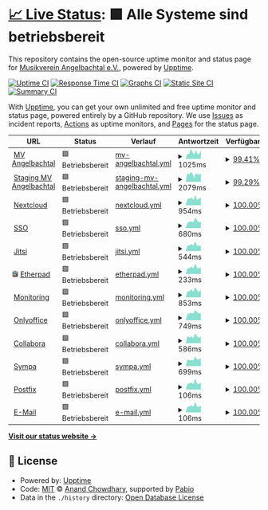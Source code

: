# [📈 Live Status](https://status.mv-angelbachtal.de): <!--live status--> **🟩 Alle Systeme sind betriebsbereit**

This repository contains the open-source uptime monitor and status page for [Musikverein Angelbachtal e.V.](https://www.mv-angelbachtal.de), powered by [Upptime](https://github.com/upptime/upptime).

[![Uptime CI](https://github.com/mvangelbachtal/upptime/workflows/Uptime%20CI/badge.svg)](https://github.com/mvangelbachtal/upptime/actions?query=workflow%3A%22Uptime+CI%22)
[![Response Time CI](https://github.com/mvangelbachtal/upptime/workflows/Response%20Time%20CI/badge.svg)](https://github.com/mvangelbachtal/upptime/actions?query=workflow%3A%22Response+Time+CI%22)
[![Graphs CI](https://github.com/mvangelbachtal/upptime/workflows/Graphs%20CI/badge.svg)](https://github.com/mvangelbachtal/upptime/actions?query=workflow%3A%22Graphs+CI%22)
[![Static Site CI](https://github.com/mvangelbachtal/upptime/workflows/Static%20Site%20CI/badge.svg)](https://github.com/mvangelbachtal/upptime/actions?query=workflow%3A%22Static+Site+CI%22)
[![Summary CI](https://github.com/mvangelbachtal/upptime/workflows/Summary%20CI/badge.svg)](https://github.com/mvangelbachtal/upptime/actions?query=workflow%3A%22Summary+CI%22)

With [Upptime](https://upptime.js.org), you can get your own unlimited and free uptime monitor and status page, powered entirely by a GitHub repository. We use [Issues](https://github.com/mvangelbachtal/upptime/issues) as incident reports, [Actions](https://github.com/mvangelbachtal/upptime/actions) as uptime monitors, and [Pages](https://status.mv-angelbachtal.de) for the status page.

<!--start: status pages-->
<!-- This summary is generated by Upptime (https://github.com/upptime/upptime) -->
<!-- Do not edit this manually, your changes will be overwritten -->
<!-- prettier-ignore -->
| URL | Status | Verlauf | Antwortzeit | Verfügbarkeit |
| --- | ------ | ------- | ------------- | ------ |
| <img alt="" src="https://resources.mv-angelbachtal.de/logos/mva_logo.svg" height="13"> [MV Angelbachtal](https://www.mv-angelbachtal.de) | 🟩 Betriebsbereit | [mv-angelbachtal.yml](https://github.com/mvangelbachtal/upptime/commits/HEAD/history/mv-angelbachtal.yml) | <details><summary><img alt="Antwortzeitdiagramm" src="./graphs/mv-angelbachtal/response-time-week.png" height="20"> 1025ms</summary><br><a href="https://status.mv-angelbachtal.de/history/mv-angelbachtal"><img alt="Antwortzeit 1104" src="https://img.shields.io/endpoint?url=https%3A%2F%2Fraw.githubusercontent.com%2Fmvangelbachtal%2Fupptime%2FHEAD%2Fapi%2Fmv-angelbachtal%2Fresponse-time.json"></a><br><a href="https://status.mv-angelbachtal.de/history/mv-angelbachtal"><img alt="Antwortzeit der letzten 24 Stunden 792" src="https://img.shields.io/endpoint?url=https%3A%2F%2Fraw.githubusercontent.com%2Fmvangelbachtal%2Fupptime%2FHEAD%2Fapi%2Fmv-angelbachtal%2Fresponse-time-day.json"></a><br><a href="https://status.mv-angelbachtal.de/history/mv-angelbachtal"><img alt="Antwortzeit der letzten 7 Tage 1025" src="https://img.shields.io/endpoint?url=https%3A%2F%2Fraw.githubusercontent.com%2Fmvangelbachtal%2Fupptime%2FHEAD%2Fapi%2Fmv-angelbachtal%2Fresponse-time-week.json"></a><br><a href="https://status.mv-angelbachtal.de/history/mv-angelbachtal"><img alt="Antwortzeit der letzten 30 Tage 1104" src="https://img.shields.io/endpoint?url=https%3A%2F%2Fraw.githubusercontent.com%2Fmvangelbachtal%2Fupptime%2FHEAD%2Fapi%2Fmv-angelbachtal%2Fresponse-time-month.json"></a><br><a href="https://status.mv-angelbachtal.de/history/mv-angelbachtal"><img alt="Antwortzeit des letzten Jahres 1104" src="https://img.shields.io/endpoint?url=https%3A%2F%2Fraw.githubusercontent.com%2Fmvangelbachtal%2Fupptime%2FHEAD%2Fapi%2Fmv-angelbachtal%2Fresponse-time-year.json"></a></details> | <details><summary><a href="https://status.mv-angelbachtal.de/history/mv-angelbachtal">99.41%</a></summary><a href="https://status.mv-angelbachtal.de/history/mv-angelbachtal"><img alt="Verfügbarkeit 99.59%" src="https://img.shields.io/endpoint?url=https%3A%2F%2Fraw.githubusercontent.com%2Fmvangelbachtal%2Fupptime%2FHEAD%2Fapi%2Fmv-angelbachtal%2Fuptime.json"></a><br><a href="https://status.mv-angelbachtal.de/history/mv-angelbachtal"><img alt="Verfügbarkeit der letzten 24 Stunden 100.00%" src="https://img.shields.io/endpoint?url=https%3A%2F%2Fraw.githubusercontent.com%2Fmvangelbachtal%2Fupptime%2FHEAD%2Fapi%2Fmv-angelbachtal%2Fuptime-day.json"></a><br><a href="https://status.mv-angelbachtal.de/history/mv-angelbachtal"><img alt="Verfügbarkeit der letzten 7 Tage 99.41%" src="https://img.shields.io/endpoint?url=https%3A%2F%2Fraw.githubusercontent.com%2Fmvangelbachtal%2Fupptime%2FHEAD%2Fapi%2Fmv-angelbachtal%2Fuptime-week.json"></a><br><a href="https://status.mv-angelbachtal.de/history/mv-angelbachtal"><img alt="Verfügbarkeit der letzten 30 Tage 99.59%" src="https://img.shields.io/endpoint?url=https%3A%2F%2Fraw.githubusercontent.com%2Fmvangelbachtal%2Fupptime%2FHEAD%2Fapi%2Fmv-angelbachtal%2Fuptime-month.json"></a><br><a href="https://status.mv-angelbachtal.de/history/mv-angelbachtal"><img alt="Verfügbarkeit des letzten Jahres 99.59%" src="https://img.shields.io/endpoint?url=https%3A%2F%2Fraw.githubusercontent.com%2Fmvangelbachtal%2Fupptime%2FHEAD%2Fapi%2Fmv-angelbachtal%2Fuptime-year.json"></a></details>
| <img alt="" src="https://resources.mv-angelbachtal.de/logos/mva_logo.svg" height="13"> [Staging MV Angelbachtal](https://staging.mv-angelbachtal.de) | 🟩 Betriebsbereit | [staging-mv-angelbachtal.yml](https://github.com/mvangelbachtal/upptime/commits/HEAD/history/staging-mv-angelbachtal.yml) | <details><summary><img alt="Antwortzeitdiagramm" src="./graphs/staging-mv-angelbachtal/response-time-week.png" height="20"> 2079ms</summary><br><a href="https://status.mv-angelbachtal.de/history/staging-mv-angelbachtal"><img alt="Antwortzeit 2126" src="https://img.shields.io/endpoint?url=https%3A%2F%2Fraw.githubusercontent.com%2Fmvangelbachtal%2Fupptime%2FHEAD%2Fapi%2Fstaging-mv-angelbachtal%2Fresponse-time.json"></a><br><a href="https://status.mv-angelbachtal.de/history/staging-mv-angelbachtal"><img alt="Antwortzeit der letzten 24 Stunden 1102" src="https://img.shields.io/endpoint?url=https%3A%2F%2Fraw.githubusercontent.com%2Fmvangelbachtal%2Fupptime%2FHEAD%2Fapi%2Fstaging-mv-angelbachtal%2Fresponse-time-day.json"></a><br><a href="https://status.mv-angelbachtal.de/history/staging-mv-angelbachtal"><img alt="Antwortzeit der letzten 7 Tage 2079" src="https://img.shields.io/endpoint?url=https%3A%2F%2Fraw.githubusercontent.com%2Fmvangelbachtal%2Fupptime%2FHEAD%2Fapi%2Fstaging-mv-angelbachtal%2Fresponse-time-week.json"></a><br><a href="https://status.mv-angelbachtal.de/history/staging-mv-angelbachtal"><img alt="Antwortzeit der letzten 30 Tage 2126" src="https://img.shields.io/endpoint?url=https%3A%2F%2Fraw.githubusercontent.com%2Fmvangelbachtal%2Fupptime%2FHEAD%2Fapi%2Fstaging-mv-angelbachtal%2Fresponse-time-month.json"></a><br><a href="https://status.mv-angelbachtal.de/history/staging-mv-angelbachtal"><img alt="Antwortzeit des letzten Jahres 2126" src="https://img.shields.io/endpoint?url=https%3A%2F%2Fraw.githubusercontent.com%2Fmvangelbachtal%2Fupptime%2FHEAD%2Fapi%2Fstaging-mv-angelbachtal%2Fresponse-time-year.json"></a></details> | <details><summary><a href="https://status.mv-angelbachtal.de/history/staging-mv-angelbachtal">99.29%</a></summary><a href="https://status.mv-angelbachtal.de/history/staging-mv-angelbachtal"><img alt="Verfügbarkeit 99.50%" src="https://img.shields.io/endpoint?url=https%3A%2F%2Fraw.githubusercontent.com%2Fmvangelbachtal%2Fupptime%2FHEAD%2Fapi%2Fstaging-mv-angelbachtal%2Fuptime.json"></a><br><a href="https://status.mv-angelbachtal.de/history/staging-mv-angelbachtal"><img alt="Verfügbarkeit der letzten 24 Stunden 100.00%" src="https://img.shields.io/endpoint?url=https%3A%2F%2Fraw.githubusercontent.com%2Fmvangelbachtal%2Fupptime%2FHEAD%2Fapi%2Fstaging-mv-angelbachtal%2Fuptime-day.json"></a><br><a href="https://status.mv-angelbachtal.de/history/staging-mv-angelbachtal"><img alt="Verfügbarkeit der letzten 7 Tage 99.29%" src="https://img.shields.io/endpoint?url=https%3A%2F%2Fraw.githubusercontent.com%2Fmvangelbachtal%2Fupptime%2FHEAD%2Fapi%2Fstaging-mv-angelbachtal%2Fuptime-week.json"></a><br><a href="https://status.mv-angelbachtal.de/history/staging-mv-angelbachtal"><img alt="Verfügbarkeit der letzten 30 Tage 99.50%" src="https://img.shields.io/endpoint?url=https%3A%2F%2Fraw.githubusercontent.com%2Fmvangelbachtal%2Fupptime%2FHEAD%2Fapi%2Fstaging-mv-angelbachtal%2Fuptime-month.json"></a><br><a href="https://status.mv-angelbachtal.de/history/staging-mv-angelbachtal"><img alt="Verfügbarkeit des letzten Jahres 99.50%" src="https://img.shields.io/endpoint?url=https%3A%2F%2Fraw.githubusercontent.com%2Fmvangelbachtal%2Fupptime%2FHEAD%2Fapi%2Fstaging-mv-angelbachtal%2Fuptime-year.json"></a></details>
| <img alt="" src="https://icons.duckduckgo.com/ip3/cloud.mv-angelbachtal.de.ico" height="13"> [Nextcloud](https://cloud.mv-angelbachtal.de) | 🟩 Betriebsbereit | [nextcloud.yml](https://github.com/mvangelbachtal/upptime/commits/HEAD/history/nextcloud.yml) | <details><summary><img alt="Antwortzeitdiagramm" src="./graphs/nextcloud/response-time-week.png" height="20"> 954ms</summary><br><a href="https://status.mv-angelbachtal.de/history/nextcloud"><img alt="Antwortzeit 977" src="https://img.shields.io/endpoint?url=https%3A%2F%2Fraw.githubusercontent.com%2Fmvangelbachtal%2Fupptime%2FHEAD%2Fapi%2Fnextcloud%2Fresponse-time.json"></a><br><a href="https://status.mv-angelbachtal.de/history/nextcloud"><img alt="Antwortzeit der letzten 24 Stunden 871" src="https://img.shields.io/endpoint?url=https%3A%2F%2Fraw.githubusercontent.com%2Fmvangelbachtal%2Fupptime%2FHEAD%2Fapi%2Fnextcloud%2Fresponse-time-day.json"></a><br><a href="https://status.mv-angelbachtal.de/history/nextcloud"><img alt="Antwortzeit der letzten 7 Tage 954" src="https://img.shields.io/endpoint?url=https%3A%2F%2Fraw.githubusercontent.com%2Fmvangelbachtal%2Fupptime%2FHEAD%2Fapi%2Fnextcloud%2Fresponse-time-week.json"></a><br><a href="https://status.mv-angelbachtal.de/history/nextcloud"><img alt="Antwortzeit der letzten 30 Tage 977" src="https://img.shields.io/endpoint?url=https%3A%2F%2Fraw.githubusercontent.com%2Fmvangelbachtal%2Fupptime%2FHEAD%2Fapi%2Fnextcloud%2Fresponse-time-month.json"></a><br><a href="https://status.mv-angelbachtal.de/history/nextcloud"><img alt="Antwortzeit des letzten Jahres 977" src="https://img.shields.io/endpoint?url=https%3A%2F%2Fraw.githubusercontent.com%2Fmvangelbachtal%2Fupptime%2FHEAD%2Fapi%2Fnextcloud%2Fresponse-time-year.json"></a></details> | <details><summary><a href="https://status.mv-angelbachtal.de/history/nextcloud">100.00%</a></summary><a href="https://status.mv-angelbachtal.de/history/nextcloud"><img alt="Verfügbarkeit 100.00%" src="https://img.shields.io/endpoint?url=https%3A%2F%2Fraw.githubusercontent.com%2Fmvangelbachtal%2Fupptime%2FHEAD%2Fapi%2Fnextcloud%2Fuptime.json"></a><br><a href="https://status.mv-angelbachtal.de/history/nextcloud"><img alt="Verfügbarkeit der letzten 24 Stunden 100.00%" src="https://img.shields.io/endpoint?url=https%3A%2F%2Fraw.githubusercontent.com%2Fmvangelbachtal%2Fupptime%2FHEAD%2Fapi%2Fnextcloud%2Fuptime-day.json"></a><br><a href="https://status.mv-angelbachtal.de/history/nextcloud"><img alt="Verfügbarkeit der letzten 7 Tage 100.00%" src="https://img.shields.io/endpoint?url=https%3A%2F%2Fraw.githubusercontent.com%2Fmvangelbachtal%2Fupptime%2FHEAD%2Fapi%2Fnextcloud%2Fuptime-week.json"></a><br><a href="https://status.mv-angelbachtal.de/history/nextcloud"><img alt="Verfügbarkeit der letzten 30 Tage 100.00%" src="https://img.shields.io/endpoint?url=https%3A%2F%2Fraw.githubusercontent.com%2Fmvangelbachtal%2Fupptime%2FHEAD%2Fapi%2Fnextcloud%2Fuptime-month.json"></a><br><a href="https://status.mv-angelbachtal.de/history/nextcloud"><img alt="Verfügbarkeit des letzten Jahres 100.00%" src="https://img.shields.io/endpoint?url=https%3A%2F%2Fraw.githubusercontent.com%2Fmvangelbachtal%2Fupptime%2FHEAD%2Fapi%2Fnextcloud%2Fuptime-year.json"></a></details>
| <img alt="" src="https://www.keycloak.org/resources/images/icon.svg" height="13"> [SSO](https://accounts.mv-angelbachtal.de) | 🟩 Betriebsbereit | [sso.yml](https://github.com/mvangelbachtal/upptime/commits/HEAD/history/sso.yml) | <details><summary><img alt="Antwortzeitdiagramm" src="./graphs/sso/response-time-week.png" height="20"> 680ms</summary><br><a href="https://status.mv-angelbachtal.de/history/sso"><img alt="Antwortzeit 691" src="https://img.shields.io/endpoint?url=https%3A%2F%2Fraw.githubusercontent.com%2Fmvangelbachtal%2Fupptime%2FHEAD%2Fapi%2Fsso%2Fresponse-time.json"></a><br><a href="https://status.mv-angelbachtal.de/history/sso"><img alt="Antwortzeit der letzten 24 Stunden 604" src="https://img.shields.io/endpoint?url=https%3A%2F%2Fraw.githubusercontent.com%2Fmvangelbachtal%2Fupptime%2FHEAD%2Fapi%2Fsso%2Fresponse-time-day.json"></a><br><a href="https://status.mv-angelbachtal.de/history/sso"><img alt="Antwortzeit der letzten 7 Tage 680" src="https://img.shields.io/endpoint?url=https%3A%2F%2Fraw.githubusercontent.com%2Fmvangelbachtal%2Fupptime%2FHEAD%2Fapi%2Fsso%2Fresponse-time-week.json"></a><br><a href="https://status.mv-angelbachtal.de/history/sso"><img alt="Antwortzeit der letzten 30 Tage 691" src="https://img.shields.io/endpoint?url=https%3A%2F%2Fraw.githubusercontent.com%2Fmvangelbachtal%2Fupptime%2FHEAD%2Fapi%2Fsso%2Fresponse-time-month.json"></a><br><a href="https://status.mv-angelbachtal.de/history/sso"><img alt="Antwortzeit des letzten Jahres 691" src="https://img.shields.io/endpoint?url=https%3A%2F%2Fraw.githubusercontent.com%2Fmvangelbachtal%2Fupptime%2FHEAD%2Fapi%2Fsso%2Fresponse-time-year.json"></a></details> | <details><summary><a href="https://status.mv-angelbachtal.de/history/sso">100.00%</a></summary><a href="https://status.mv-angelbachtal.de/history/sso"><img alt="Verfügbarkeit 100.00%" src="https://img.shields.io/endpoint?url=https%3A%2F%2Fraw.githubusercontent.com%2Fmvangelbachtal%2Fupptime%2FHEAD%2Fapi%2Fsso%2Fuptime.json"></a><br><a href="https://status.mv-angelbachtal.de/history/sso"><img alt="Verfügbarkeit der letzten 24 Stunden 100.00%" src="https://img.shields.io/endpoint?url=https%3A%2F%2Fraw.githubusercontent.com%2Fmvangelbachtal%2Fupptime%2FHEAD%2Fapi%2Fsso%2Fuptime-day.json"></a><br><a href="https://status.mv-angelbachtal.de/history/sso"><img alt="Verfügbarkeit der letzten 7 Tage 100.00%" src="https://img.shields.io/endpoint?url=https%3A%2F%2Fraw.githubusercontent.com%2Fmvangelbachtal%2Fupptime%2FHEAD%2Fapi%2Fsso%2Fuptime-week.json"></a><br><a href="https://status.mv-angelbachtal.de/history/sso"><img alt="Verfügbarkeit der letzten 30 Tage 100.00%" src="https://img.shields.io/endpoint?url=https%3A%2F%2Fraw.githubusercontent.com%2Fmvangelbachtal%2Fupptime%2FHEAD%2Fapi%2Fsso%2Fuptime-month.json"></a><br><a href="https://status.mv-angelbachtal.de/history/sso"><img alt="Verfügbarkeit des letzten Jahres 100.00%" src="https://img.shields.io/endpoint?url=https%3A%2F%2Fraw.githubusercontent.com%2Fmvangelbachtal%2Fupptime%2FHEAD%2Fapi%2Fsso%2Fuptime-year.json"></a></details>
| <img alt="" src="https://icons.duckduckgo.com/ip3/meet.mv-angelbachtal.de.ico" height="13"> [Jitsi](https://meet.mv-angelbachtal.de) | 🟩 Betriebsbereit | [jitsi.yml](https://github.com/mvangelbachtal/upptime/commits/HEAD/history/jitsi.yml) | <details><summary><img alt="Antwortzeitdiagramm" src="./graphs/jitsi/response-time-week.png" height="20"> 544ms</summary><br><a href="https://status.mv-angelbachtal.de/history/jitsi"><img alt="Antwortzeit 564" src="https://img.shields.io/endpoint?url=https%3A%2F%2Fraw.githubusercontent.com%2Fmvangelbachtal%2Fupptime%2FHEAD%2Fapi%2Fjitsi%2Fresponse-time.json"></a><br><a href="https://status.mv-angelbachtal.de/history/jitsi"><img alt="Antwortzeit der letzten 24 Stunden 489" src="https://img.shields.io/endpoint?url=https%3A%2F%2Fraw.githubusercontent.com%2Fmvangelbachtal%2Fupptime%2FHEAD%2Fapi%2Fjitsi%2Fresponse-time-day.json"></a><br><a href="https://status.mv-angelbachtal.de/history/jitsi"><img alt="Antwortzeit der letzten 7 Tage 544" src="https://img.shields.io/endpoint?url=https%3A%2F%2Fraw.githubusercontent.com%2Fmvangelbachtal%2Fupptime%2FHEAD%2Fapi%2Fjitsi%2Fresponse-time-week.json"></a><br><a href="https://status.mv-angelbachtal.de/history/jitsi"><img alt="Antwortzeit der letzten 30 Tage 564" src="https://img.shields.io/endpoint?url=https%3A%2F%2Fraw.githubusercontent.com%2Fmvangelbachtal%2Fupptime%2FHEAD%2Fapi%2Fjitsi%2Fresponse-time-month.json"></a><br><a href="https://status.mv-angelbachtal.de/history/jitsi"><img alt="Antwortzeit des letzten Jahres 564" src="https://img.shields.io/endpoint?url=https%3A%2F%2Fraw.githubusercontent.com%2Fmvangelbachtal%2Fupptime%2FHEAD%2Fapi%2Fjitsi%2Fresponse-time-year.json"></a></details> | <details><summary><a href="https://status.mv-angelbachtal.de/history/jitsi">100.00%</a></summary><a href="https://status.mv-angelbachtal.de/history/jitsi"><img alt="Verfügbarkeit 100.00%" src="https://img.shields.io/endpoint?url=https%3A%2F%2Fraw.githubusercontent.com%2Fmvangelbachtal%2Fupptime%2FHEAD%2Fapi%2Fjitsi%2Fuptime.json"></a><br><a href="https://status.mv-angelbachtal.de/history/jitsi"><img alt="Verfügbarkeit der letzten 24 Stunden 100.00%" src="https://img.shields.io/endpoint?url=https%3A%2F%2Fraw.githubusercontent.com%2Fmvangelbachtal%2Fupptime%2FHEAD%2Fapi%2Fjitsi%2Fuptime-day.json"></a><br><a href="https://status.mv-angelbachtal.de/history/jitsi"><img alt="Verfügbarkeit der letzten 7 Tage 100.00%" src="https://img.shields.io/endpoint?url=https%3A%2F%2Fraw.githubusercontent.com%2Fmvangelbachtal%2Fupptime%2FHEAD%2Fapi%2Fjitsi%2Fuptime-week.json"></a><br><a href="https://status.mv-angelbachtal.de/history/jitsi"><img alt="Verfügbarkeit der letzten 30 Tage 100.00%" src="https://img.shields.io/endpoint?url=https%3A%2F%2Fraw.githubusercontent.com%2Fmvangelbachtal%2Fupptime%2FHEAD%2Fapi%2Fjitsi%2Fuptime-month.json"></a><br><a href="https://status.mv-angelbachtal.de/history/jitsi"><img alt="Verfügbarkeit des letzten Jahres 100.00%" src="https://img.shields.io/endpoint?url=https%3A%2F%2Fraw.githubusercontent.com%2Fmvangelbachtal%2Fupptime%2FHEAD%2Fapi%2Fjitsi%2Fuptime-year.json"></a></details>
| <img alt="" src="https://raw.githubusercontent.com/ether/etherpad-lite/develop/src/etherpad_icon.svg" height="13"> [Etherpad](https://meet.mv-angelbachtal.de/etherpad) | 🟩 Betriebsbereit | [etherpad.yml](https://github.com/mvangelbachtal/upptime/commits/HEAD/history/etherpad.yml) | <details><summary><img alt="Antwortzeitdiagramm" src="./graphs/etherpad/response-time-week.png" height="20"> 233ms</summary><br><a href="https://status.mv-angelbachtal.de/history/etherpad"><img alt="Antwortzeit 238" src="https://img.shields.io/endpoint?url=https%3A%2F%2Fraw.githubusercontent.com%2Fmvangelbachtal%2Fupptime%2FHEAD%2Fapi%2Fetherpad%2Fresponse-time.json"></a><br><a href="https://status.mv-angelbachtal.de/history/etherpad"><img alt="Antwortzeit der letzten 24 Stunden 200" src="https://img.shields.io/endpoint?url=https%3A%2F%2Fraw.githubusercontent.com%2Fmvangelbachtal%2Fupptime%2FHEAD%2Fapi%2Fetherpad%2Fresponse-time-day.json"></a><br><a href="https://status.mv-angelbachtal.de/history/etherpad"><img alt="Antwortzeit der letzten 7 Tage 233" src="https://img.shields.io/endpoint?url=https%3A%2F%2Fraw.githubusercontent.com%2Fmvangelbachtal%2Fupptime%2FHEAD%2Fapi%2Fetherpad%2Fresponse-time-week.json"></a><br><a href="https://status.mv-angelbachtal.de/history/etherpad"><img alt="Antwortzeit der letzten 30 Tage 238" src="https://img.shields.io/endpoint?url=https%3A%2F%2Fraw.githubusercontent.com%2Fmvangelbachtal%2Fupptime%2FHEAD%2Fapi%2Fetherpad%2Fresponse-time-month.json"></a><br><a href="https://status.mv-angelbachtal.de/history/etherpad"><img alt="Antwortzeit des letzten Jahres 238" src="https://img.shields.io/endpoint?url=https%3A%2F%2Fraw.githubusercontent.com%2Fmvangelbachtal%2Fupptime%2FHEAD%2Fapi%2Fetherpad%2Fresponse-time-year.json"></a></details> | <details><summary><a href="https://status.mv-angelbachtal.de/history/etherpad">100.00%</a></summary><a href="https://status.mv-angelbachtal.de/history/etherpad"><img alt="Verfügbarkeit 100.00%" src="https://img.shields.io/endpoint?url=https%3A%2F%2Fraw.githubusercontent.com%2Fmvangelbachtal%2Fupptime%2FHEAD%2Fapi%2Fetherpad%2Fuptime.json"></a><br><a href="https://status.mv-angelbachtal.de/history/etherpad"><img alt="Verfügbarkeit der letzten 24 Stunden 100.00%" src="https://img.shields.io/endpoint?url=https%3A%2F%2Fraw.githubusercontent.com%2Fmvangelbachtal%2Fupptime%2FHEAD%2Fapi%2Fetherpad%2Fuptime-day.json"></a><br><a href="https://status.mv-angelbachtal.de/history/etherpad"><img alt="Verfügbarkeit der letzten 7 Tage 100.00%" src="https://img.shields.io/endpoint?url=https%3A%2F%2Fraw.githubusercontent.com%2Fmvangelbachtal%2Fupptime%2FHEAD%2Fapi%2Fetherpad%2Fuptime-week.json"></a><br><a href="https://status.mv-angelbachtal.de/history/etherpad"><img alt="Verfügbarkeit der letzten 30 Tage 100.00%" src="https://img.shields.io/endpoint?url=https%3A%2F%2Fraw.githubusercontent.com%2Fmvangelbachtal%2Fupptime%2FHEAD%2Fapi%2Fetherpad%2Fuptime-month.json"></a><br><a href="https://status.mv-angelbachtal.de/history/etherpad"><img alt="Verfügbarkeit des letzten Jahres 100.00%" src="https://img.shields.io/endpoint?url=https%3A%2F%2Fraw.githubusercontent.com%2Fmvangelbachtal%2Fupptime%2FHEAD%2Fapi%2Fetherpad%2Fuptime-year.json"></a></details>
| <img alt="" src="https://icons.duckduckgo.com/ip3/grafana.mv-angelbachtal.de.ico" height="13"> [Monitoring](http://grafana.mv-angelbachtal.de) | 🟩 Betriebsbereit | [monitoring.yml](https://github.com/mvangelbachtal/upptime/commits/HEAD/history/monitoring.yml) | <details><summary><img alt="Antwortzeitdiagramm" src="./graphs/monitoring/response-time-week.png" height="20"> 853ms</summary><br><a href="https://status.mv-angelbachtal.de/history/monitoring"><img alt="Antwortzeit 879" src="https://img.shields.io/endpoint?url=https%3A%2F%2Fraw.githubusercontent.com%2Fmvangelbachtal%2Fupptime%2FHEAD%2Fapi%2Fmonitoring%2Fresponse-time.json"></a><br><a href="https://status.mv-angelbachtal.de/history/monitoring"><img alt="Antwortzeit der letzten 24 Stunden 799" src="https://img.shields.io/endpoint?url=https%3A%2F%2Fraw.githubusercontent.com%2Fmvangelbachtal%2Fupptime%2FHEAD%2Fapi%2Fmonitoring%2Fresponse-time-day.json"></a><br><a href="https://status.mv-angelbachtal.de/history/monitoring"><img alt="Antwortzeit der letzten 7 Tage 853" src="https://img.shields.io/endpoint?url=https%3A%2F%2Fraw.githubusercontent.com%2Fmvangelbachtal%2Fupptime%2FHEAD%2Fapi%2Fmonitoring%2Fresponse-time-week.json"></a><br><a href="https://status.mv-angelbachtal.de/history/monitoring"><img alt="Antwortzeit der letzten 30 Tage 879" src="https://img.shields.io/endpoint?url=https%3A%2F%2Fraw.githubusercontent.com%2Fmvangelbachtal%2Fupptime%2FHEAD%2Fapi%2Fmonitoring%2Fresponse-time-month.json"></a><br><a href="https://status.mv-angelbachtal.de/history/monitoring"><img alt="Antwortzeit des letzten Jahres 879" src="https://img.shields.io/endpoint?url=https%3A%2F%2Fraw.githubusercontent.com%2Fmvangelbachtal%2Fupptime%2FHEAD%2Fapi%2Fmonitoring%2Fresponse-time-year.json"></a></details> | <details><summary><a href="https://status.mv-angelbachtal.de/history/monitoring">100.00%</a></summary><a href="https://status.mv-angelbachtal.de/history/monitoring"><img alt="Verfügbarkeit 100.00%" src="https://img.shields.io/endpoint?url=https%3A%2F%2Fraw.githubusercontent.com%2Fmvangelbachtal%2Fupptime%2FHEAD%2Fapi%2Fmonitoring%2Fuptime.json"></a><br><a href="https://status.mv-angelbachtal.de/history/monitoring"><img alt="Verfügbarkeit der letzten 24 Stunden 100.00%" src="https://img.shields.io/endpoint?url=https%3A%2F%2Fraw.githubusercontent.com%2Fmvangelbachtal%2Fupptime%2FHEAD%2Fapi%2Fmonitoring%2Fuptime-day.json"></a><br><a href="https://status.mv-angelbachtal.de/history/monitoring"><img alt="Verfügbarkeit der letzten 7 Tage 100.00%" src="https://img.shields.io/endpoint?url=https%3A%2F%2Fraw.githubusercontent.com%2Fmvangelbachtal%2Fupptime%2FHEAD%2Fapi%2Fmonitoring%2Fuptime-week.json"></a><br><a href="https://status.mv-angelbachtal.de/history/monitoring"><img alt="Verfügbarkeit der letzten 30 Tage 100.00%" src="https://img.shields.io/endpoint?url=https%3A%2F%2Fraw.githubusercontent.com%2Fmvangelbachtal%2Fupptime%2FHEAD%2Fapi%2Fmonitoring%2Fuptime-month.json"></a><br><a href="https://status.mv-angelbachtal.de/history/monitoring"><img alt="Verfügbarkeit des letzten Jahres 100.00%" src="https://img.shields.io/endpoint?url=https%3A%2F%2Fraw.githubusercontent.com%2Fmvangelbachtal%2Fupptime%2FHEAD%2Fapi%2Fmonitoring%2Fuptime-year.json"></a></details>
| <img alt="" src="https://raw.githubusercontent.com/ONLYOFFICE/api.onlyoffice.com/master/web/Content/img/logo-small.svg" height="13"> [Onlyoffice](onlyoffice.mv-angelbachtal.de) | 🟩 Betriebsbereit | [onlyoffice.yml](https://github.com/mvangelbachtal/upptime/commits/HEAD/history/onlyoffice.yml) | <details><summary><img alt="Antwortzeitdiagramm" src="./graphs/onlyoffice/response-time-week.png" height="20"> 749ms</summary><br><a href="https://status.mv-angelbachtal.de/history/onlyoffice"><img alt="Antwortzeit 764" src="https://img.shields.io/endpoint?url=https%3A%2F%2Fraw.githubusercontent.com%2Fmvangelbachtal%2Fupptime%2FHEAD%2Fapi%2Fonlyoffice%2Fresponse-time.json"></a><br><a href="https://status.mv-angelbachtal.de/history/onlyoffice"><img alt="Antwortzeit der letzten 24 Stunden 694" src="https://img.shields.io/endpoint?url=https%3A%2F%2Fraw.githubusercontent.com%2Fmvangelbachtal%2Fupptime%2FHEAD%2Fapi%2Fonlyoffice%2Fresponse-time-day.json"></a><br><a href="https://status.mv-angelbachtal.de/history/onlyoffice"><img alt="Antwortzeit der letzten 7 Tage 749" src="https://img.shields.io/endpoint?url=https%3A%2F%2Fraw.githubusercontent.com%2Fmvangelbachtal%2Fupptime%2FHEAD%2Fapi%2Fonlyoffice%2Fresponse-time-week.json"></a><br><a href="https://status.mv-angelbachtal.de/history/onlyoffice"><img alt="Antwortzeit der letzten 30 Tage 764" src="https://img.shields.io/endpoint?url=https%3A%2F%2Fraw.githubusercontent.com%2Fmvangelbachtal%2Fupptime%2FHEAD%2Fapi%2Fonlyoffice%2Fresponse-time-month.json"></a><br><a href="https://status.mv-angelbachtal.de/history/onlyoffice"><img alt="Antwortzeit des letzten Jahres 764" src="https://img.shields.io/endpoint?url=https%3A%2F%2Fraw.githubusercontent.com%2Fmvangelbachtal%2Fupptime%2FHEAD%2Fapi%2Fonlyoffice%2Fresponse-time-year.json"></a></details> | <details><summary><a href="https://status.mv-angelbachtal.de/history/onlyoffice">100.00%</a></summary><a href="https://status.mv-angelbachtal.de/history/onlyoffice"><img alt="Verfügbarkeit 100.00%" src="https://img.shields.io/endpoint?url=https%3A%2F%2Fraw.githubusercontent.com%2Fmvangelbachtal%2Fupptime%2FHEAD%2Fapi%2Fonlyoffice%2Fuptime.json"></a><br><a href="https://status.mv-angelbachtal.de/history/onlyoffice"><img alt="Verfügbarkeit der letzten 24 Stunden 100.00%" src="https://img.shields.io/endpoint?url=https%3A%2F%2Fraw.githubusercontent.com%2Fmvangelbachtal%2Fupptime%2FHEAD%2Fapi%2Fonlyoffice%2Fuptime-day.json"></a><br><a href="https://status.mv-angelbachtal.de/history/onlyoffice"><img alt="Verfügbarkeit der letzten 7 Tage 100.00%" src="https://img.shields.io/endpoint?url=https%3A%2F%2Fraw.githubusercontent.com%2Fmvangelbachtal%2Fupptime%2FHEAD%2Fapi%2Fonlyoffice%2Fuptime-week.json"></a><br><a href="https://status.mv-angelbachtal.de/history/onlyoffice"><img alt="Verfügbarkeit der letzten 30 Tage 100.00%" src="https://img.shields.io/endpoint?url=https%3A%2F%2Fraw.githubusercontent.com%2Fmvangelbachtal%2Fupptime%2FHEAD%2Fapi%2Fonlyoffice%2Fuptime-month.json"></a><br><a href="https://status.mv-angelbachtal.de/history/onlyoffice"><img alt="Verfügbarkeit des letzten Jahres 100.00%" src="https://img.shields.io/endpoint?url=https%3A%2F%2Fraw.githubusercontent.com%2Fmvangelbachtal%2Fupptime%2FHEAD%2Fapi%2Fonlyoffice%2Fuptime-year.json"></a></details>
| <img alt="" src="https://raw.githubusercontent.com/CollaboraOnline/collabora-mattermost/master/assets/icons/icon.svg" height="13"> [Collabora](collabora.mv-angelbachtal.de) | 🟩 Betriebsbereit | [collabora.yml](https://github.com/mvangelbachtal/upptime/commits/HEAD/history/collabora.yml) | <details><summary><img alt="Antwortzeitdiagramm" src="./graphs/collabora/response-time-week.png" height="20"> 586ms</summary><br><a href="https://status.mv-angelbachtal.de/history/collabora"><img alt="Antwortzeit 615" src="https://img.shields.io/endpoint?url=https%3A%2F%2Fraw.githubusercontent.com%2Fmvangelbachtal%2Fupptime%2FHEAD%2Fapi%2Fcollabora%2Fresponse-time.json"></a><br><a href="https://status.mv-angelbachtal.de/history/collabora"><img alt="Antwortzeit der letzten 24 Stunden 504" src="https://img.shields.io/endpoint?url=https%3A%2F%2Fraw.githubusercontent.com%2Fmvangelbachtal%2Fupptime%2FHEAD%2Fapi%2Fcollabora%2Fresponse-time-day.json"></a><br><a href="https://status.mv-angelbachtal.de/history/collabora"><img alt="Antwortzeit der letzten 7 Tage 586" src="https://img.shields.io/endpoint?url=https%3A%2F%2Fraw.githubusercontent.com%2Fmvangelbachtal%2Fupptime%2FHEAD%2Fapi%2Fcollabora%2Fresponse-time-week.json"></a><br><a href="https://status.mv-angelbachtal.de/history/collabora"><img alt="Antwortzeit der letzten 30 Tage 615" src="https://img.shields.io/endpoint?url=https%3A%2F%2Fraw.githubusercontent.com%2Fmvangelbachtal%2Fupptime%2FHEAD%2Fapi%2Fcollabora%2Fresponse-time-month.json"></a><br><a href="https://status.mv-angelbachtal.de/history/collabora"><img alt="Antwortzeit des letzten Jahres 615" src="https://img.shields.io/endpoint?url=https%3A%2F%2Fraw.githubusercontent.com%2Fmvangelbachtal%2Fupptime%2FHEAD%2Fapi%2Fcollabora%2Fresponse-time-year.json"></a></details> | <details><summary><a href="https://status.mv-angelbachtal.de/history/collabora">100.00%</a></summary><a href="https://status.mv-angelbachtal.de/history/collabora"><img alt="Verfügbarkeit 100.00%" src="https://img.shields.io/endpoint?url=https%3A%2F%2Fraw.githubusercontent.com%2Fmvangelbachtal%2Fupptime%2FHEAD%2Fapi%2Fcollabora%2Fuptime.json"></a><br><a href="https://status.mv-angelbachtal.de/history/collabora"><img alt="Verfügbarkeit der letzten 24 Stunden 100.00%" src="https://img.shields.io/endpoint?url=https%3A%2F%2Fraw.githubusercontent.com%2Fmvangelbachtal%2Fupptime%2FHEAD%2Fapi%2Fcollabora%2Fuptime-day.json"></a><br><a href="https://status.mv-angelbachtal.de/history/collabora"><img alt="Verfügbarkeit der letzten 7 Tage 100.00%" src="https://img.shields.io/endpoint?url=https%3A%2F%2Fraw.githubusercontent.com%2Fmvangelbachtal%2Fupptime%2FHEAD%2Fapi%2Fcollabora%2Fuptime-week.json"></a><br><a href="https://status.mv-angelbachtal.de/history/collabora"><img alt="Verfügbarkeit der letzten 30 Tage 100.00%" src="https://img.shields.io/endpoint?url=https%3A%2F%2Fraw.githubusercontent.com%2Fmvangelbachtal%2Fupptime%2FHEAD%2Fapi%2Fcollabora%2Fuptime-month.json"></a><br><a href="https://status.mv-angelbachtal.de/history/collabora"><img alt="Verfügbarkeit des letzten Jahres 100.00%" src="https://img.shields.io/endpoint?url=https%3A%2F%2Fraw.githubusercontent.com%2Fmvangelbachtal%2Fupptime%2FHEAD%2Fapi%2Fcollabora%2Fuptime-year.json"></a></details>
| <img alt="" src="https://icons.duckduckgo.com/ip3/lists.mv-angelbachtal.de.ico" height="13"> [Sympa](https://lists.mv-angelbachtal.de) | 🟩 Betriebsbereit | [sympa.yml](https://github.com/mvangelbachtal/upptime/commits/HEAD/history/sympa.yml) | <details><summary><img alt="Antwortzeitdiagramm" src="./graphs/sympa/response-time-week.png" height="20"> 699ms</summary><br><a href="https://status.mv-angelbachtal.de/history/sympa"><img alt="Antwortzeit 693" src="https://img.shields.io/endpoint?url=https%3A%2F%2Fraw.githubusercontent.com%2Fmvangelbachtal%2Fupptime%2FHEAD%2Fapi%2Fsympa%2Fresponse-time.json"></a><br><a href="https://status.mv-angelbachtal.de/history/sympa"><img alt="Antwortzeit der letzten 24 Stunden 677" src="https://img.shields.io/endpoint?url=https%3A%2F%2Fraw.githubusercontent.com%2Fmvangelbachtal%2Fupptime%2FHEAD%2Fapi%2Fsympa%2Fresponse-time-day.json"></a><br><a href="https://status.mv-angelbachtal.de/history/sympa"><img alt="Antwortzeit der letzten 7 Tage 699" src="https://img.shields.io/endpoint?url=https%3A%2F%2Fraw.githubusercontent.com%2Fmvangelbachtal%2Fupptime%2FHEAD%2Fapi%2Fsympa%2Fresponse-time-week.json"></a><br><a href="https://status.mv-angelbachtal.de/history/sympa"><img alt="Antwortzeit der letzten 30 Tage 693" src="https://img.shields.io/endpoint?url=https%3A%2F%2Fraw.githubusercontent.com%2Fmvangelbachtal%2Fupptime%2FHEAD%2Fapi%2Fsympa%2Fresponse-time-month.json"></a><br><a href="https://status.mv-angelbachtal.de/history/sympa"><img alt="Antwortzeit des letzten Jahres 693" src="https://img.shields.io/endpoint?url=https%3A%2F%2Fraw.githubusercontent.com%2Fmvangelbachtal%2Fupptime%2FHEAD%2Fapi%2Fsympa%2Fresponse-time-year.json"></a></details> | <details><summary><a href="https://status.mv-angelbachtal.de/history/sympa">100.00%</a></summary><a href="https://status.mv-angelbachtal.de/history/sympa"><img alt="Verfügbarkeit 100.00%" src="https://img.shields.io/endpoint?url=https%3A%2F%2Fraw.githubusercontent.com%2Fmvangelbachtal%2Fupptime%2FHEAD%2Fapi%2Fsympa%2Fuptime.json"></a><br><a href="https://status.mv-angelbachtal.de/history/sympa"><img alt="Verfügbarkeit der letzten 24 Stunden 100.00%" src="https://img.shields.io/endpoint?url=https%3A%2F%2Fraw.githubusercontent.com%2Fmvangelbachtal%2Fupptime%2FHEAD%2Fapi%2Fsympa%2Fuptime-day.json"></a><br><a href="https://status.mv-angelbachtal.de/history/sympa"><img alt="Verfügbarkeit der letzten 7 Tage 100.00%" src="https://img.shields.io/endpoint?url=https%3A%2F%2Fraw.githubusercontent.com%2Fmvangelbachtal%2Fupptime%2FHEAD%2Fapi%2Fsympa%2Fuptime-week.json"></a><br><a href="https://status.mv-angelbachtal.de/history/sympa"><img alt="Verfügbarkeit der letzten 30 Tage 100.00%" src="https://img.shields.io/endpoint?url=https%3A%2F%2Fraw.githubusercontent.com%2Fmvangelbachtal%2Fupptime%2FHEAD%2Fapi%2Fsympa%2Fuptime-month.json"></a><br><a href="https://status.mv-angelbachtal.de/history/sympa"><img alt="Verfügbarkeit des letzten Jahres 100.00%" src="https://img.shields.io/endpoint?url=https%3A%2F%2Fraw.githubusercontent.com%2Fmvangelbachtal%2Fupptime%2FHEAD%2Fapi%2Fsympa%2Fuptime-year.json"></a></details>
| <img alt="" src="https://www.postfix.org/mysza.gif" height="13"> [Postfix](lists.mv-angelbachtal.de) | 🟩 Betriebsbereit | [postfix.yml](https://github.com/mvangelbachtal/upptime/commits/HEAD/history/postfix.yml) | <details><summary><img alt="Antwortzeitdiagramm" src="./graphs/postfix/response-time-week.png" height="20"> 106ms</summary><br><a href="https://status.mv-angelbachtal.de/history/postfix"><img alt="Antwortzeit 109" src="https://img.shields.io/endpoint?url=https%3A%2F%2Fraw.githubusercontent.com%2Fmvangelbachtal%2Fupptime%2FHEAD%2Fapi%2Fpostfix%2Fresponse-time.json"></a><br><a href="https://status.mv-angelbachtal.de/history/postfix"><img alt="Antwortzeit der letzten 24 Stunden 93" src="https://img.shields.io/endpoint?url=https%3A%2F%2Fraw.githubusercontent.com%2Fmvangelbachtal%2Fupptime%2FHEAD%2Fapi%2Fpostfix%2Fresponse-time-day.json"></a><br><a href="https://status.mv-angelbachtal.de/history/postfix"><img alt="Antwortzeit der letzten 7 Tage 106" src="https://img.shields.io/endpoint?url=https%3A%2F%2Fraw.githubusercontent.com%2Fmvangelbachtal%2Fupptime%2FHEAD%2Fapi%2Fpostfix%2Fresponse-time-week.json"></a><br><a href="https://status.mv-angelbachtal.de/history/postfix"><img alt="Antwortzeit der letzten 30 Tage 109" src="https://img.shields.io/endpoint?url=https%3A%2F%2Fraw.githubusercontent.com%2Fmvangelbachtal%2Fupptime%2FHEAD%2Fapi%2Fpostfix%2Fresponse-time-month.json"></a><br><a href="https://status.mv-angelbachtal.de/history/postfix"><img alt="Antwortzeit des letzten Jahres 109" src="https://img.shields.io/endpoint?url=https%3A%2F%2Fraw.githubusercontent.com%2Fmvangelbachtal%2Fupptime%2FHEAD%2Fapi%2Fpostfix%2Fresponse-time-year.json"></a></details> | <details><summary><a href="https://status.mv-angelbachtal.de/history/postfix">100.00%</a></summary><a href="https://status.mv-angelbachtal.de/history/postfix"><img alt="Verfügbarkeit 100.00%" src="https://img.shields.io/endpoint?url=https%3A%2F%2Fraw.githubusercontent.com%2Fmvangelbachtal%2Fupptime%2FHEAD%2Fapi%2Fpostfix%2Fuptime.json"></a><br><a href="https://status.mv-angelbachtal.de/history/postfix"><img alt="Verfügbarkeit der letzten 24 Stunden 100.00%" src="https://img.shields.io/endpoint?url=https%3A%2F%2Fraw.githubusercontent.com%2Fmvangelbachtal%2Fupptime%2FHEAD%2Fapi%2Fpostfix%2Fuptime-day.json"></a><br><a href="https://status.mv-angelbachtal.de/history/postfix"><img alt="Verfügbarkeit der letzten 7 Tage 100.00%" src="https://img.shields.io/endpoint?url=https%3A%2F%2Fraw.githubusercontent.com%2Fmvangelbachtal%2Fupptime%2FHEAD%2Fapi%2Fpostfix%2Fuptime-week.json"></a><br><a href="https://status.mv-angelbachtal.de/history/postfix"><img alt="Verfügbarkeit der letzten 30 Tage 100.00%" src="https://img.shields.io/endpoint?url=https%3A%2F%2Fraw.githubusercontent.com%2Fmvangelbachtal%2Fupptime%2FHEAD%2Fapi%2Fpostfix%2Fuptime-month.json"></a><br><a href="https://status.mv-angelbachtal.de/history/postfix"><img alt="Verfügbarkeit des letzten Jahres 100.00%" src="https://img.shields.io/endpoint?url=https%3A%2F%2Fraw.githubusercontent.com%2Fmvangelbachtal%2Fupptime%2FHEAD%2Fapi%2Fpostfix%2Fuptime-year.json"></a></details>
| <img alt="" src="https://icons.duckduckgo.com/ip3/null.ico" height="13"> [E-Mail](mail.mv-angelbachtal.de) | 🟩 Betriebsbereit | [e-mail.yml](https://github.com/mvangelbachtal/upptime/commits/HEAD/history/e-mail.yml) | <details><summary><img alt="Antwortzeitdiagramm" src="./graphs/e-mail/response-time-week.png" height="20"> 106ms</summary><br><a href="https://status.mv-angelbachtal.de/history/e-mail"><img alt="Antwortzeit 110" src="https://img.shields.io/endpoint?url=https%3A%2F%2Fraw.githubusercontent.com%2Fmvangelbachtal%2Fupptime%2FHEAD%2Fapi%2Fe-mail%2Fresponse-time.json"></a><br><a href="https://status.mv-angelbachtal.de/history/e-mail"><img alt="Antwortzeit der letzten 24 Stunden 92" src="https://img.shields.io/endpoint?url=https%3A%2F%2Fraw.githubusercontent.com%2Fmvangelbachtal%2Fupptime%2FHEAD%2Fapi%2Fe-mail%2Fresponse-time-day.json"></a><br><a href="https://status.mv-angelbachtal.de/history/e-mail"><img alt="Antwortzeit der letzten 7 Tage 106" src="https://img.shields.io/endpoint?url=https%3A%2F%2Fraw.githubusercontent.com%2Fmvangelbachtal%2Fupptime%2FHEAD%2Fapi%2Fe-mail%2Fresponse-time-week.json"></a><br><a href="https://status.mv-angelbachtal.de/history/e-mail"><img alt="Antwortzeit der letzten 30 Tage 110" src="https://img.shields.io/endpoint?url=https%3A%2F%2Fraw.githubusercontent.com%2Fmvangelbachtal%2Fupptime%2FHEAD%2Fapi%2Fe-mail%2Fresponse-time-month.json"></a><br><a href="https://status.mv-angelbachtal.de/history/e-mail"><img alt="Antwortzeit des letzten Jahres 110" src="https://img.shields.io/endpoint?url=https%3A%2F%2Fraw.githubusercontent.com%2Fmvangelbachtal%2Fupptime%2FHEAD%2Fapi%2Fe-mail%2Fresponse-time-year.json"></a></details> | <details><summary><a href="https://status.mv-angelbachtal.de/history/e-mail">100.00%</a></summary><a href="https://status.mv-angelbachtal.de/history/e-mail"><img alt="Verfügbarkeit 100.00%" src="https://img.shields.io/endpoint?url=https%3A%2F%2Fraw.githubusercontent.com%2Fmvangelbachtal%2Fupptime%2FHEAD%2Fapi%2Fe-mail%2Fuptime.json"></a><br><a href="https://status.mv-angelbachtal.de/history/e-mail"><img alt="Verfügbarkeit der letzten 24 Stunden 100.00%" src="https://img.shields.io/endpoint?url=https%3A%2F%2Fraw.githubusercontent.com%2Fmvangelbachtal%2Fupptime%2FHEAD%2Fapi%2Fe-mail%2Fuptime-day.json"></a><br><a href="https://status.mv-angelbachtal.de/history/e-mail"><img alt="Verfügbarkeit der letzten 7 Tage 100.00%" src="https://img.shields.io/endpoint?url=https%3A%2F%2Fraw.githubusercontent.com%2Fmvangelbachtal%2Fupptime%2FHEAD%2Fapi%2Fe-mail%2Fuptime-week.json"></a><br><a href="https://status.mv-angelbachtal.de/history/e-mail"><img alt="Verfügbarkeit der letzten 30 Tage 100.00%" src="https://img.shields.io/endpoint?url=https%3A%2F%2Fraw.githubusercontent.com%2Fmvangelbachtal%2Fupptime%2FHEAD%2Fapi%2Fe-mail%2Fuptime-month.json"></a><br><a href="https://status.mv-angelbachtal.de/history/e-mail"><img alt="Verfügbarkeit des letzten Jahres 100.00%" src="https://img.shields.io/endpoint?url=https%3A%2F%2Fraw.githubusercontent.com%2Fmvangelbachtal%2Fupptime%2FHEAD%2Fapi%2Fe-mail%2Fuptime-year.json"></a></details>

<!--end: status pages-->

[**Visit our status website →**](https://status.mv-angelbachtal.de)

## 📄 License

- Powered by: [Upptime](https://github.com/upptime/upptime)
- Code: [MIT](./LICENSE) © [Anand Chowdhary](https://anandchowdhary.com), supported by [Pabio](https://pabio.com)
- Data in the `./history` directory: [Open Database License](https://opendatacommons.org/licenses/odbl/1-0/)
